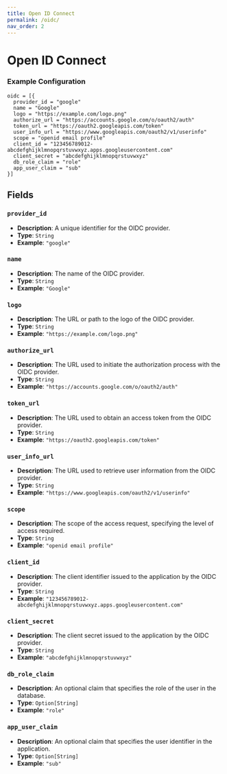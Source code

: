 ```yaml
---
title: Open ID Connect
permalink: /oidc/
nav_order: 2
---
```


# Open ID Connect 

### Example Configuration

```hocon
oidc = [{
  provider_id = "google"
  name = "Google"
  logo = "https://example.com/logo.png"
  authorize_url = "https://accounts.google.com/o/oauth2/auth"
  token_url = "https://oauth2.googleapis.com/token"
  user_info_url = "https://www.googleapis.com/oauth2/v1/userinfo"
  scope = "openid email profile"
  client_id = "123456789012-abcdefghijklmnopqrstuvwxyz.apps.googleusercontent.com"
  client_secret = "abcdefghijklmnopqrstuvwxyz"
  db_role_claim = "role"
  app_user_claim = "sub"
}]
```

## Fields

### `provider_id`
- **Description**: A unique identifier for the OIDC provider.
- **Type**: `String`
- **Example**: `"google"`

### `name`
- **Description**: The name of the OIDC provider.
- **Type**: `String`
- **Example**: `"Google"`

### `logo`
- **Description**: The URL or path to the logo of the OIDC provider.
- **Type**: `String`
- **Example**: `"https://example.com/logo.png"`

### `authorize_url`
- **Description**: The URL used to initiate the authorization process with the OIDC provider.
- **Type**: `String`
- **Example**: `"https://accounts.google.com/o/oauth2/auth"`

### `token_url`
- **Description**: The URL used to obtain an access token from the OIDC provider.
- **Type**: `String`
- **Example**: `"https://oauth2.googleapis.com/token"`

### `user_info_url`
- **Description**: The URL used to retrieve user information from the OIDC provider.
- **Type**: `String`
- **Example**: `"https://www.googleapis.com/oauth2/v1/userinfo"`

### `scope`
- **Description**: The scope of the access request, specifying the level of access required.
- **Type**: `String`
- **Example**: `"openid email profile"`

### `client_id`
- **Description**: The client identifier issued to the application by the OIDC provider.
- **Type**: `String`
- **Example**: `"123456789012-abcdefghijklmnopqrstuvwxyz.apps.googleusercontent.com"`

### `client_secret`
- **Description**: The client secret issued to the application by the OIDC provider.
- **Type**: `String`
- **Example**: `"abcdefghijklmnopqrstuvwxyz"`

### `db_role_claim`
- **Description**: An optional claim that specifies the role of the user in the database.
- **Type**: `Option[String]`
- **Example**: `"role"`

### `app_user_claim`
- **Description**: An optional claim that specifies the user identifier in the application.
- **Type**: `Option[String]`
- **Example**: `"sub"`


